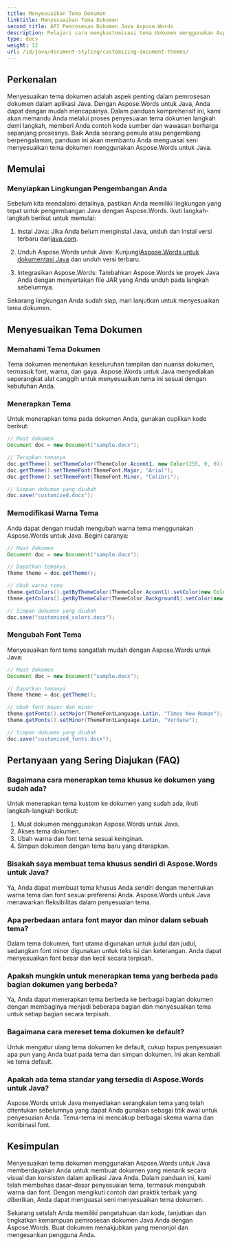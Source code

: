 ```yaml
---
title: Menyesuaikan Tema Dokumen
linktitle: Menyesuaikan Tema Dokumen
second_title: API Pemrosesan Dokumen Java Aspose.Words
description: Pelajari cara mengkustomisasi tema dokumen menggunakan Aspose.Words untuk Java. Panduan komprehensif ini memberikan petunjuk langkah demi langkah dan contoh kode sumber.
type: docs
weight: 12
url: /id/java/document-styling/customizing-document-themes/
---
```


## Perkenalan

Menyesuaikan tema dokumen adalah aspek penting dalam pemrosesan dokumen dalam aplikasi Java. Dengan Aspose.Words untuk Java, Anda dapat dengan mudah mencapainya. Dalam panduan komprehensif ini, kami akan memandu Anda melalui proses penyesuaian tema dokumen langkah demi langkah, memberi Anda contoh kode sumber dan wawasan berharga sepanjang prosesnya. Baik Anda seorang pemula atau pengembang berpengalaman, panduan ini akan membantu Anda menguasai seni menyesuaikan tema dokumen menggunakan Aspose.Words untuk Java.

## Memulai

### Menyiapkan Lingkungan Pengembangan Anda

Sebelum kita mendalami detailnya, pastikan Anda memiliki lingkungan yang tepat untuk pengembangan Java dengan Aspose.Words. Ikuti langkah-langkah berikut untuk memulai:

1.  Instal Java: Jika Anda belum menginstal Java, unduh dan instal versi terbaru dari[java.com](https://www.java.com/).

2.  Unduh Aspose.Words untuk Java: Kunjungi[Aspose.Words untuk dokumentasi Java](https://reference.aspose.com/words/java/) dan unduh versi terbaru.

3. Integrasikan Aspose.Words: Tambahkan Aspose.Words ke proyek Java Anda dengan menyertakan file JAR yang Anda unduh pada langkah sebelumnya.

Sekarang lingkungan Anda sudah siap, mari lanjutkan untuk menyesuaikan tema dokumen.

## Menyesuaikan Tema Dokumen

### Memahami Tema Dokumen

Tema dokumen menentukan keseluruhan tampilan dan nuansa dokumen, termasuk font, warna, dan gaya. Aspose.Words untuk Java menyediakan seperangkat alat canggih untuk menyesuaikan tema ini sesuai dengan kebutuhan Anda.

### Menerapkan Tema

Untuk menerapkan tema pada dokumen Anda, gunakan cuplikan kode berikut:

```java
// Muat dokumen
Document doc = new Document("sample.docx");

// Terapkan temanya
doc.getTheme().setThemeColor(ThemeColor.Accent1, new Color(255, 0, 0));
doc.getTheme().setThemeFont(ThemeFont.Major, "Arial");
doc.getTheme().setThemeFont(ThemeFont.Minor, "Calibri");

// Simpan dokumen yang diubah
doc.save("customized.docx");
```

### Memodifikasi Warna Tema

Anda dapat dengan mudah mengubah warna tema menggunakan Aspose.Words untuk Java. Begini caranya:

```java
// Muat dokumen
Document doc = new Document("sample.docx");

// Dapatkan temanya
Theme theme = doc.getTheme();

// Ubah warna tema
theme.getColors().getByThemeColor(ThemeColor.Accent1).setColor(new Color(0, 128, 255));
theme.getColors().getByThemeColor(ThemeColor.Background1).setColor(new Color(240, 240, 240));

// Simpan dokumen yang diubah
doc.save("customized_colors.docx");
```

### Mengubah Font Tema

Menyesuaikan font tema sangatlah mudah dengan Aspose.Words untuk Java:

```java
// Muat dokumen
Document doc = new Document("sample.docx");

// Dapatkan temanya
Theme theme = doc.getTheme();

// Ubah font mayor dan minor
theme.getFonts().setMajor(ThemeFontLanguage.Latin, "Times New Roman");
theme.getFonts().setMinor(ThemeFontLanguage.Latin, "Verdana");

// Simpan dokumen yang diubah
doc.save("customized_fonts.docx");
```

## Pertanyaan yang Sering Diajukan (FAQ)

### Bagaimana cara menerapkan tema khusus ke dokumen yang sudah ada?

Untuk menerapkan tema kustom ke dokumen yang sudah ada, ikuti langkah-langkah berikut:

1. Muat dokumen menggunakan Aspose.Words untuk Java.
2. Akses tema dokumen.
3. Ubah warna dan font tema sesuai keinginan.
4. Simpan dokumen dengan tema baru yang diterapkan.

### Bisakah saya membuat tema khusus sendiri di Aspose.Words untuk Java?

Ya, Anda dapat membuat tema khusus Anda sendiri dengan menentukan warna tema dan font sesuai preferensi Anda. Aspose.Words untuk Java menawarkan fleksibilitas dalam penyesuaian tema.

### Apa perbedaan antara font mayor dan minor dalam sebuah tema?

Dalam tema dokumen, font utama digunakan untuk judul dan judul, sedangkan font minor digunakan untuk teks isi dan keterangan. Anda dapat menyesuaikan font besar dan kecil secara terpisah.

### Apakah mungkin untuk menerapkan tema yang berbeda pada bagian dokumen yang berbeda?

Ya, Anda dapat menerapkan tema berbeda ke berbagai bagian dokumen dengan membaginya menjadi beberapa bagian dan menyesuaikan tema untuk setiap bagian secara terpisah.

### Bagaimana cara mereset tema dokumen ke default?

Untuk mengatur ulang tema dokumen ke default, cukup hapus penyesuaian apa pun yang Anda buat pada tema dan simpan dokumen. Ini akan kembali ke tema default.

### Apakah ada tema standar yang tersedia di Aspose.Words untuk Java?

Aspose.Words untuk Java menyediakan serangkaian tema yang telah ditentukan sebelumnya yang dapat Anda gunakan sebagai titik awal untuk penyesuaian Anda. Tema-tema ini mencakup berbagai skema warna dan kombinasi font.

## Kesimpulan

Menyesuaikan tema dokumen menggunakan Aspose.Words untuk Java memberdayakan Anda untuk membuat dokumen yang menarik secara visual dan konsisten dalam aplikasi Java Anda. Dalam panduan ini, kami telah membahas dasar-dasar penyesuaian tema, termasuk mengubah warna dan font. Dengan mengikuti contoh dan praktik terbaik yang diberikan, Anda dapat menguasai seni menyesuaikan tema dokumen.

Sekarang setelah Anda memiliki pengetahuan dan kode, lanjutkan dan tingkatkan kemampuan pemrosesan dokumen Java Anda dengan Aspose.Words. Buat dokumen menakjubkan yang menonjol dan mengesankan pengguna Anda.